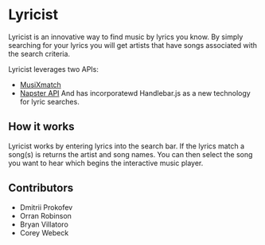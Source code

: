 # Lyricist

Lyricist is an innovative way to find music by lyrics you know. By simply searching for your lyrics you will get artists that have songs associated with the search criteria. 

Lyricist leverages two APIs:
  * [MusiXmatch](https://developer.musixmatch.com/)
  * [Napster API](https://developer.napster.com/)
 And has incorporatewd Handlebar.js as a new technology for lyric searches.

## How it works
Lyricist works by entering lyrics into the search bar. If the lyrics match a song(s) is returns the artist and song names. You can then select the song you want to hear which begins the interactive music player.

## Contributors
  * Dmitrii Prokofev
  * Orran Robinson
  * Bryan Villatoro
  * Corey Webeck

